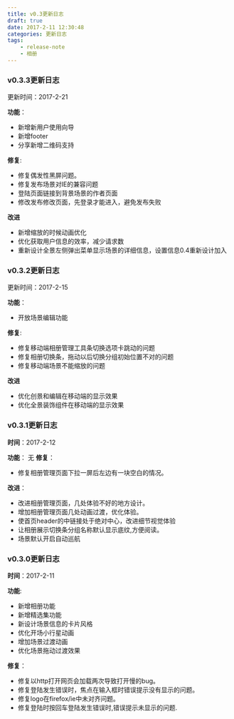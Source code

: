 ```yaml
---
title: v0.3更新日志
draft: true
date: 2017-2-11 12:30:48
categories: 更新日志
tags: 
    - release-note
    - 相册
---
```


### v0.3.3更新日志

更新时间：2017-2-21

**功能**： 

* 新增新用户使用向导
* 新增footer
* 分享新增二维码支持

**修复**:

* 修复偶发性黑屏问题。
* 修复发布场景对IE的兼容问题
* 登陆页面链接到背景场景的作者页面
* 修改发布修改页面，先登录才能进入，避免发布失败

**改进**

* 新增缩放的时候动画优化
* 优化获取用户信息的效率，减少请求数
* 重新设计全景左侧弹出菜单显示场景的详细信息，设置信息0.4重新设计加入


### v0.3.2更新日志

更新时间：2017-2-15

**功能**： 
* 开放场景编辑功能

**修复**:
* 修复移动端相册管理工具条切换选项卡跳动的问题
* 修复相册切换条，拖动以后切换分组初始位置不对的问题
* 修复移动端场景不能缩放的问题

**改进**
* 优化创景和编辑在移动端的显示效果
* 优化全景装饰组件在移动端的显示效果


### v0.3.1更新日志

**时间**：2017-2-12

**功能**： 无
**修复**：

* 修复相册管理页面下拉一屏后左边有一块空白的情况。

**改进**：

* 改进相册管理页面，几处体验不好的地方设计。
* 增加相册管理页面几处动画过渡，优化体验。
* 使首页header的中链接处于绝对中心，改进细节视觉体验
* 让相册展示切换条分组名称默认显示底纹,方便阅读。
* 场景默认开启自动巡航

### v0.3.0更新日志

**时间**：2017-2-11

**功能**:

* 新增相册功能
* 新增精选集功能
* 新设计场景信息的卡片风格
* 优化开场小行星动画
* 增加场景过渡动画
* 优化场景拖动过渡效果

**修复**：

* 修复以http打开网页会加载两次导致打开慢的bug。
* 修复登陆发生错误时，焦点在输入框时错误提示没有显示的问题。
* 修复logo在firefox/ie中未对齐问题。
* 修复登陆时按回车登陆发生错误时,错误提示未显示的问题.
